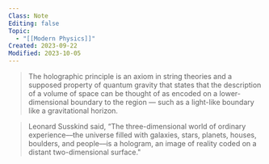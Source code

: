 ```yaml
---
Class: Note
Editing: false
Topic:
  - "[[Modern Physics]]"
Created: 2023-09-22
Modified: 2023-10-05
---
```


> The holographic principle is an axiom in string theories and a supposed property of quantum gravity that states that the description of a volume of space can be thought of as encoded on a lower-dimensional boundary to the region — such as a light-like boundary like a gravitational horizon.

> Leonard Susskind said, “The three-dimensional world of ordinary experience––the universe filled with galaxies, stars, planets, houses, boulders, and people––is a hologram, an image of reality coded on a distant two-dimensional surface."
